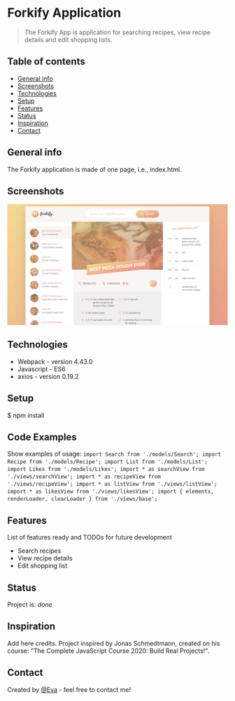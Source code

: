 # Forkify Application

> The Forkify App is application for searching recipes, view recipe details and edit shopping lists.

## Table of contents

- [General info](#general-info)
- [Screenshots](#screenshots)
- [Technologies](#technologies)
- [Setup](#setup)
- [Features](#features)
- [Status](#status)
- [Inspiration](#inspiration)
- [Contact](#contact)

## General info

The Forkify application is made of one page, i.e., index.html.

## Screenshots

![Example screenshot](./images/screenshot.jpg)

## Technologies

- Webpack - version 4.43.0
- Javascript - ES6
- axios - version 0.19.2

## Setup

\$ npm install

## Code Examples

Show examples of usage:
`import Search from './models/Search'; import Recipe from './models/Recipe'; import List from './models/List'; import Likes from './models/Likes'; import * as searchView from './views/searchView'; import * as recipeView from './views/recipeView'; import * as listView from './views/listView'; import * as likesView from './views/likesView'; import { elements, renderLoader, clearLoader } from './views/base';`

## Features

List of features ready and TODOs for future development

- Search recipes
- View recipe details
- Edit shopping list

## Status

Project is: _done_

## Inspiration

Add here credits. Project inspired by Jonas Schmedtmann, created on his course: "The Complete JavaScript Course 2020: Build Real Projects!".

## Contact

Created by [@Eva](https://www.facebook.com/profile.php?id=100042321316185) - feel free to contact me!
